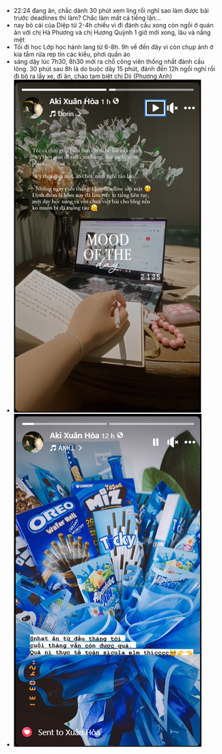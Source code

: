 - 22:24 đang ăn, chắc dành 30 phút xem ling rồi nghĩ sao làm được bài trước deadlines thì làm? Chắc làm mất cả tiếng lận...
- nay bỏ cái của Diệp từ 2-4h chiều vì đi đánh cầu xong còn ngồi ở quán ăn với chị Hà Phương và chị Hương Quỳnh 1 giờ mới xong, lâu và nắng mệt
- Tối đi học Lớp học hành lang từ 6-8h. 9h về đến đây vì còn chụp ảnh ở kia tắm rửa rep tin các kiểu, phơi quần áo
- sáng dậy lúc 7h30, 8h30 mới ra chỗ công viên thống nhất đánh cầu lông. 30 phút sau 8h là do buộc dây 15 phút, đánh đến 12h ngồi nghỉ rồi đi bộ ra lấy xe, đi ăn, chào tạm biệt chị Dii (Phương Anh)
- ![image.png](../assets/image_1711901091158_0.png)
- ![image.png](../assets/image_1711901101371_0.png)